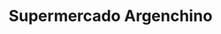 ---
title: "Supermercado Argenchino"
url: /isidro-casanova/supermercado-argenchino/
shop: Supermarkt
---